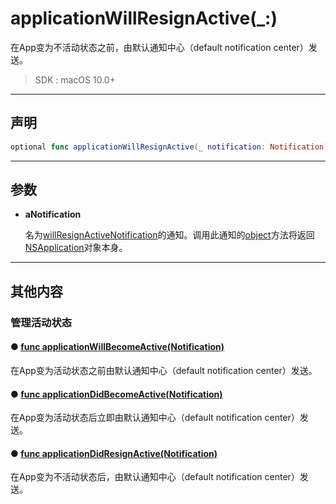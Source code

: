 # applicationWillResignActive(_:)

在App变为不活动状态之前，由默认通知中心（default notification center）发送。

> SDK : macOS 10.0+

---
## 声明

```swift
optional func applicationWillResignActive(_ notification: Notification)
```

---

## 参数

* **aNotification**

  名为[willResignActiveNotification]()的通知。调用此通知的[object]()方法将返回[NSApplication](../NSApplication/)对象本身。

---
## 其他内容

### 管理活动状态

#### ● [func applicationWillBecomeActive(Notification)](./applicationWillBecomeActive.md)

在App变为活动状态之前由默认通知中心（default notification center）发送。

#### ● [func applicationDidBecomeActive(Notification)](./applicationDidBecomeActive.md)

在App变为活动状态后立即由默认通知中心（default notification center）发送。

#### ● [func applicationDidResignActive(Notification)](./applicationDidResignActive.md)

在App变为不活动状态后，由默认通知中心（default notification center）发送。
